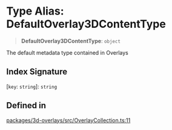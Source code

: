 # Type Alias: DefaultOverlay3DContentType

> **DefaultOverlay3DContentType**: `object`

The default metadata type contained in Overlays

## Index Signature

 \[`key`: `string`\]: `string`

## Defined in

[packages/3d-overlays/src/OverlayCollection.ts:11](https://github.com/cognitedata/reveal/blob/2acd9d17229d2bc8e309653b4d6a39ad941e44f1/viewer/packages/3d-overlays/src/OverlayCollection.ts#L11)
